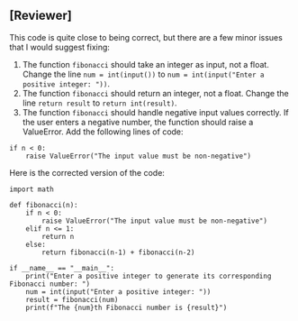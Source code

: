 ## [Reviewer]


This code is quite close to being correct, but there are a few minor issues that I would suggest fixing:

1. The function `fibonacci` should take an integer as input, not a float. Change the line `num = int(input())` to `num = int(input("Enter a positive integer: "))`.
2. The function `fibonacci` should return an integer, not a float. Change the line `return result` to `return int(result)`.
3. The function `fibonacci` should handle negative input values correctly. If the user enters a negative number, the function should raise a ValueError. Add the following lines of code:
```
if n < 0:
    raise ValueError("The input value must be non-negative")
```
Here is the corrected version of the code:
```
import math

def fibonacci(n):
    if n < 0:
        raise ValueError("The input value must be non-negative")
    elif n <= 1:
        return n
    else:
        return fibonacci(n-1) + fibonacci(n-2)

if __name__ == "__main__":
    print("Enter a positive integer to generate its corresponding Fibonacci number: ")
    num = int(input("Enter a positive integer: "))
    result = fibonacci(num)
    print(f"The {num}th Fibonacci number is {result}")
```

